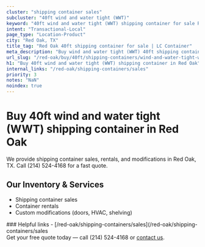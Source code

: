 ```yaml
---
cluster: "shipping container sales"
subcluster: "40ft wind and water tight (WWT)"
keyword: "40ft wind and water tight (WWT) shipping container for sale Red Oak, TX"
intent: "Transactional-Local"
page_type: "Location-Product"
city: "Red Oak, TX"
title_tag: "Red Oak 40ft shipping container for sale | LC Container"
meta_description: "Buy wind and water tight (WWT) 40ft shipping container sale with local delivery in Red Oak, TX. LC Container — local Since 2003. Request a fast quote today."
url_slug: "/red-oak/buy/40ft/shipping-containers/wind-and-water-tight-wwt"
h1: "Buy 40ft wind and water tight (WWT) shipping container in Red Oak"
internal_links: "/red-oak/shipping-containers/sales"
priority: 3
notes: "NaN"
noindex: true
---
```


# Buy 40ft wind and water tight (WWT) shipping container in Red Oak

We provide shipping container sales, rentals, and modifications in Red Oak, TX. Call (214) 524-4168 for a fast quote.

## Our Inventory & Services
- Shipping container sales
- Container rentals
- Custom modifications (doors, HVAC, shelving)

<div data-section="internal-links">
### Helpful links
- [/red-oak/shipping-containers/sales](/red-oak/shipping-containers/sales
</div>

<div data-section="cta">
Get your free quote today — call (214) 524-4168 or <a href="/contact">contact us</a>.
</div>

<script type="application/ld+json">{"@context":"https://schema.org","@type":"FAQPage","mainEntity":[{"@type":"Question","name":"How much does delivery cost in Red Oak, TX?","acceptedAnswer":{"@type":"Answer","text":"Delivery costs vary by distance and container size. Most deliveries in Red Oak, TX range from $150-$300. Call (214) 524-4168 for an exact quote based on your specific location."}},{"@type":"Question","name":"Do you offer financing or payment plans?","acceptedAnswer":{"@type":"Answer","text":"We accept major credit cards, checks, and can discuss commercial terms for bulk purchases. Call (214) 524-4168 to discuss options."}},{"@type":"Question","name":"Can you customize containers in Red Oak, TX?","acceptedAnswer":{"@type":"Answer","text":"Yes — we perform modifications like doors, HVAC, insulation, and shelving. Request a custom quote at (214) 524-4168 or via our contact form."}}]}</script>
